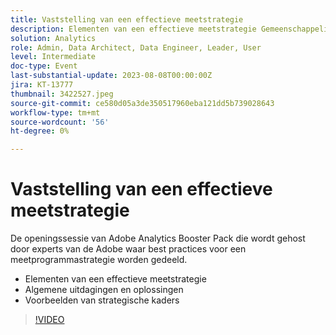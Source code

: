 ```yaml
---
title: Vaststelling van een effectieve meetstrategie
description: Elementen van een effectieve meetstrategie Gemeenschappelijke uitdagingen en oplossingen Voorbeelden van strategische kaders
solution: Analytics
role: Admin, Data Architect, Data Engineer, Leader, User
level: Intermediate
doc-type: Event
last-substantial-update: 2023-08-08T00:00:00Z
jira: KT-13777
thumbnail: 3422527.jpeg
source-git-commit: ce580d05a3de350517960eba121dd5b739028643
workflow-type: tm+mt
source-wordcount: '56'
ht-degree: 0%

---
```



# Vaststelling van een effectieve meetstrategie

De openingssessie van Adobe Analytics Booster Pack die wordt gehost door experts van de Adobe waar best practices voor een meetprogrammastrategie worden gedeeld.

* Elementen van een effectieve meetstrategie
* Algemene uitdagingen en oplossingen
* Voorbeelden van strategische kaders

>[!VIDEO](https://video.tv.adobe.com/v/3422527/?learn=on)
